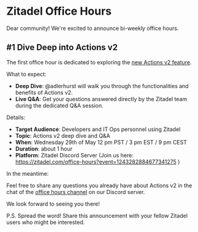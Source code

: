 # Zitadel Office Hours

Dear community!
We're excited to announce bi-weekly office hours.

## #1 Dive Deep into Actions v2

The first office hour is dedicated to exploring the [new Actions v2 feature](https://zitadel.com/docs/concepts/features/actions_v2).

What to expect:

* **Deep Dive**: @adlerhurst will walk you through the functionalities and benefits of Actions v2.
* **Live Q&A**: Get your questions answered directly by the Zitadel team during the dedicated Q&A session.

Details:

* **Target Audience**: Developers and IT Ops personnel using Zitadel
* **Topic**: Actions v2 deep dive and Q&A
* **When**: Wednesday 29th of May 12 pm PST / 3 pm EST / 9 pm CEST
* **Duration**: about 1 hour
* **Platform**: Zitadel Discord Server (Join us here:  https://zitadel.com/office-hours?event=1243282884677341275 )

In the meantime:

Feel free to share any questions you already have about Actions v2 in the chat of the [office hours channel](https://zitadel.com/office-hours) on our Discord server.

We look forward to seeing you there!

P.S. Spread the word! Share this announcement with your fellow Zitadel users who might be interested.